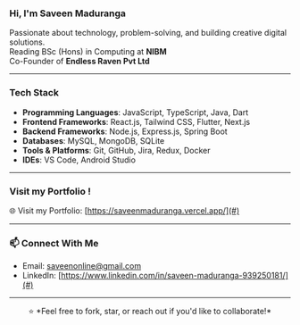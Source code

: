 

### Hi, I'm Saveen Maduranga

Passionate about technology, problem-solving, and building creative digital solutions.  
Reading BSc (Hons) in Computing at **NIBM**  
Co-Founder of **Endless Raven Pvt Ltd**  

---

### Tech Stack 

- **Programming Languages**: JavaScript, TypeScript, Java, Dart
- **Frontend Frameworks**: React.js, Tailwind CSS, Flutter, Next.js 
- **Backend Frameworks**: Node.js, Express.js, Spring Boot 
- **Databases**: MySQL, MongoDB, SQLite  
- **Tools & Platforms**: Git, GitHub, Jira, Redux, Docker 
- **IDEs**:  VS Code, Android Studio

---

### Visit my Portfolio !

🌐 Visit my Portfolio: [https://saveenmaduranga.vercel.app/](#)

---

### 📫 Connect With Me  
- Email: saveenonline@gmail.com  
- LinkedIn: [https://www.linkedin.com/in/saveen-maduranga-939250181/](#)
---


<p align='center'>⭐️ *Feel free to fork, star, or reach out if you'd like to collaborate!*</p>

